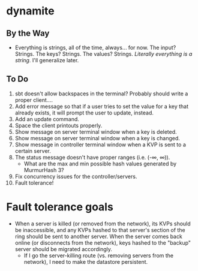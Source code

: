 dynamite
=========

## By the Way
- Everything is strings, all of the time, always... for now. The input? Strings. The keys? Strings. The values? Strings. *Literally everything is a string.* I'll generalize later.

## To Do
1. sbt doesn't allow backspaces in the terminal? Probably should write a proper client....
2. Add error message so that if a user tries to set the value for a key that already exists, it will prompt the user to update, instead.
3. Add an update command.
4. Space the client printouts properly.
5. Show message on server terminal window when a key is deleted.
6. Show message on server terminal window when a key is changed.
7. Show message in controller terminal window when a KVP is sent to a certain server.
8. The status message doesn't have proper ranges (i.e. (-∞, ∞)).
	- What are the max and min possible hash values generated by MurmurHash 3?
9. Fix concurrency issues for the controller/servers.
10. Fault tolerance!

# Fault tolerance goals
- When a server is killed (or removed from the network), its KVPs should be inaccessible, and any KVPs hashed to that server's section of the ring should be sent to another server. When the server comes back online (or disconnects from the network), keys hashed to the "backup" server should be migrated accordingly.
	- If I go the server-killing route (vs. removing servers from the network), I need to make the datastore persistent.